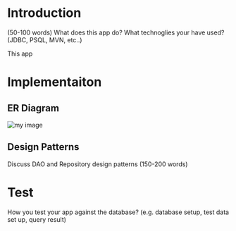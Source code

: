 # Introduction
(50-100 words)
What does this app do? What technoglies your have used? (JDBC, PSQL, MVN, etc..)

This app

# Implementaiton
## ER Diagram
![my image](./assets/ER-diagram.JPG)

## Design Patterns
Discuss DAO and Repository design patterns (150-200 words)

# Test
How you test your app against the database? (e.g. database setup, test data set up, query result)
